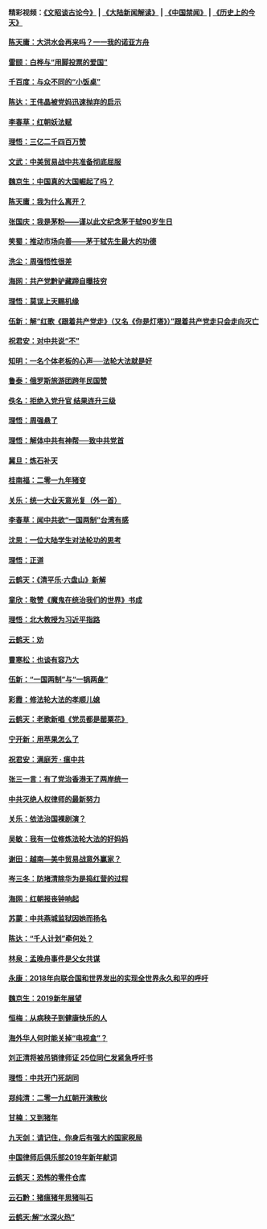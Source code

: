 #### 精彩视频：[《文昭谈古论今》](https://github.com/gfw-breaker/wenzhao/blob/master/README.md?t=01170630) | [《大陆新闻解读》](https://github.com/gfw-breaker/ntdtv-comedy/blob/master/README.md?t=01170630) | [《中国禁闻》](https://github.com/gfw-breaker/ntdtv-news/blob/master/README.md?t=01170630) | [《历史上的今天》](https://github.com/gfw-breaker/today-in-history/blob/master/README.md?t=01170630) 

#### [陈天庸：大洪水会再来吗？一一我的诺亚方舟](../pages/nsc993/n10981086.md?t=01170630) 

#### [雷颐：白桦与“用脚投票的爱国”](../pages/nsc993/n10981048.md?t=01170630) 

#### [千百度：与众不同的“小饭桌”](../pages/nsc993/n10978639.md?t=01170630) 

#### [陈达：王伟晶被党妈迅速抛弃的启示](../pages/nsc993/n10976450.md?t=01170630) 

#### [李春草：红朝妖法赋](../pages/nsc993/n10976387.md?t=01170630) 

#### [理悟：三亿二千四百万赞](../pages/nsc993/n10975966.md?t=01170630) 

#### [文武：中美贸易战中共准备彻底屈服](../pages/nsc993/n10974571.md?t=01170630) 

#### [魏京生：中国真的大国崛起了吗？](../pages/nsc993/n10974530.md?t=01170630) 

#### [陈天庸：我为什么离开？](../pages/nsc993/n10974493.md?t=01170630) 

#### [张国庆：我是茅粉——谨以此文纪念茅于轼90岁生日](../pages/nsc993/n10974477.md?t=01170630) 

#### [笑蜀：推动市场向善——茅于轼先生最大的功德](../pages/nsc993/n10974451.md?t=01170630) 

#### [洗尘：周强悟性很差](../pages/nsc993/n10973701.md?t=01170630) 

#### [海网：共产党黔驴藏蹄自曝技穷](../pages/nsc993/n10969562.md?t=01170630) 

#### [理悟：莫误上天赐机缘](../pages/nsc993/n10969514.md?t=01170630) 

#### [伍新：解“红歌《跟着共产党走》（又名《你是灯塔》）”跟着共产党走只会走向灭亡](../pages/nsc993/n10969074.md?t=01170630) 

#### [祝君安：对中共说“不”](../pages/nsc993/n10968464.md?t=01170630) 

#### [知明：一名个体老板的心声──法轮大法就是好](../pages/nsc993/n10967473.md?t=01170630) 

#### [鲁泰：俄罗斯旅游团跨年民国赞](../pages/nsc993/n10967035.md?t=01170630) 

#### [佚名：拒绝入党升官  结果连升三级](../pages/nsc993/n10965069.md?t=01170630) 

#### [理悟：周强悬了](../pages/nsc993/n10965044.md?t=01170630) 

#### [理悟：解体中共有神帮──致中共党首](../pages/nsc993/n10963824.md?t=01170630) 

#### [冀旦：炼石补天](../pages/nsc993/n10963818.md?t=01170630) 

#### [桂南福：二零一九年猪变](../pages/nsc993/n10963774.md?t=01170630) 

#### [关乐：统一大业天意光复（外一首）](../pages/nsc993/n10963765.md?t=01170630) 

#### [李春草：闻中共欲“一国两制”台湾有感](../pages/nsc993/n10963761.md?t=01170630) 

#### [沈思：一位大陆学生对法轮功的思考](../pages/nsc993/n10960706.md?t=01170630) 

#### [理悟：正道](../pages/nsc993/n10960529.md?t=01170630) 

#### [云鹤天：《清平乐‧六盘山》新解](../pages/nsc993/n10959258.md?t=01170630) 

#### [童欣：敬赞《魔鬼在统治我们的世界》书成](../pages/nsc993/n10959244.md?t=01170630) 

#### [理悟：北大教授为习近平指路](../pages/nsc993/n10959234.md?t=01170630) 

#### [云鹤天：劝](../pages/nsc993/n10959226.md?t=01170630) 

#### [曹寒松：也谈有容乃大](../pages/nsc993/n10959191.md?t=01170630) 

#### [伍新：“一国两制”与“一锅两彘”](../pages/nsc993/n10958297.md?t=01170630) 

#### [彩霞：修法轮大法的孝顺儿媳](../pages/nsc993/n10958333.md?t=01170630) 

#### [云鹤天：老歌新唱《党员都是罂粟花》](../pages/nsc993/n10958225.md?t=01170630) 

#### [宁开新：用苹果怎么了](../pages/nsc993/n10955962.md?t=01170630) 

#### [祝君安：满庭芳 · 瘟中共](../pages/nsc993/n10955949.md?t=01170630) 

#### [张三一言：有了党治香港无了两岸统一](../pages/nsc993/n10955943.md?t=01170630) 

#### [中共灭绝人权律师的最新努力](../pages/nsc993/n10954725.md?t=01170630) 

#### [关乐：依法治国裸剧演？](../pages/nsc993/n10952420.md?t=01170630) 

#### [吴敏：我有一位修炼法轮大法的好妈妈](../pages/nsc993/n10952484.md?t=01170630) 

#### [谢田：越南—美中贸易战意外赢家？](../pages/nsc993/n10940351.md?t=01170630) 

#### [岑三冬：防堵清除华为是捣红营的过程](../pages/nsc993/n10952342.md?t=01170630) 

#### [海网：红朝报丧钟响起](../pages/nsc993/n10951480.md?t=01170630) 

#### [苏蒙：中共燕城监狱因她而扬名](../pages/nsc993/n10951476.md?t=01170630) 

#### [陈达：“千人计划”牵何处？](../pages/nsc993/n10951466.md?t=01170630) 

#### [林泉：孟晚舟事件是父女共谋](../pages/nsc993/n10947780.md?t=01170630) 

#### [永康：2018年向联合国和世界发出的实现全世界永久和平的呼吁](../pages/nsc993/n10947756.md?t=01170630) 

#### [魏京生：2019新年展望](../pages/nsc993/n10947691.md?t=01170630) 

#### [恒梅：从病秧子到健康快乐的人](../pages/nsc993/n10947469.md?t=01170630) 

#### [海外华人何时能关掉“电视盒”？](../pages/nsc993/n10945406.md?t=01170630) 

#### [刘正清将被吊销律师证 25位同仁发紧急呼吁书](../pages/nsc993/n10944361.md?t=01170630) 

#### [理悟：中共开门死胡同](../pages/nsc993/n10944908.md?t=01170630) 

#### [郑纯清：二零一九红朝开演散伙](../pages/nsc993/n10944905.md?t=01170630) 

#### [甘楠：又到猪年](../pages/nsc993/n10944903.md?t=01170630) 

#### [九天剑：请记住，你身后有强大的国家税局](../pages/nsc993/n10944885.md?t=01170630) 

#### [中国律师后俱乐部2019年新年献词](../pages/nsc993/n10944348.md?t=01170630) 

#### [云鹤天：恐怖的零件仓库](../pages/nsc993/n10942847.md?t=01170630) 

#### [云石黔：猪瘟猪年思猪叫石](../pages/nsc993/n10943180.md?t=01170630) 

#### [云鹤天:解“水深火热”](../pages/nsc993/n10942828.md?t=01170630) 

